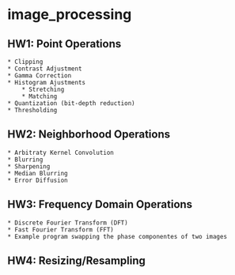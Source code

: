 # image_processing

## HW1: Point Operations
    * Clipping
    * Contrast Adjustment
    * Gamma Correction
    * Histogram Ajustments
        * Stretching
        * Matching
    * Quantization (bit-depth reduction)
    * Thresholding

## HW2: Neighborhood Operations
    * Arbitraty Kernel Convolution
    * Blurring
    * Sharpening
    * Median Blurring
    * Error Diffusion

## HW3: Frequency Domain Operations
    * Discrete Fourier Transform (DFT)
    * Fast Fourier Transform (FFT)
    * Example program swapping the phase componentes of two images

## HW4: Resizing/Resampling
    